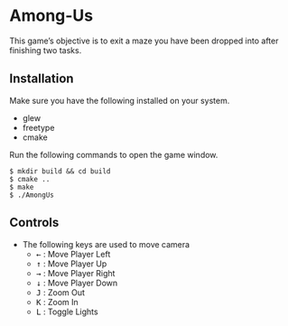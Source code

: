 # Among-Us
This game’s objective is to exit a maze you have been dropped into after finishing two tasks. 

## Installation

Make sure you have the following installed on your system.
* glew
* freetype
* cmake

Run the following commands to open the game window.
```(shell)
$ mkdir build && cd build
$ cmake ..
$ make 
$ ./AmongUs
```

## Controls

* The following keys are used to move camera
    *  <kbd>&#8592;</kbd> : Move Player Left
    *  <kbd>&#8593;</kbd> : Move Player Up
    *  <kbd>&#8594;</kbd> : Move Player Right
    *  <kbd>&#8595;</kbd> : Move Player Down
    *  <kbd>J</kbd> : Zoom Out  
    *  <kbd>K</kbd> : Zoom In
    *  <kbd>L</kbd> : Toggle Lights
